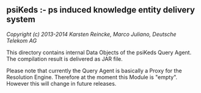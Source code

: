 psiKeds :- ps induced knowledge entity delivery system
------------------------------------------------------

*Copyright (c) 2013-2014 Karsten Reincke, Marco Juliano, Deutsche Telekom AG*

This directory contains internal Data Objects of the psiKeds Query Agent. The compilation result is delivered as JAR file.

Please note that currently the Query Agent is basically a Proxy for the Resolution Engine. Therefore at the moment this Module is "empty". However this will change in future releases.
